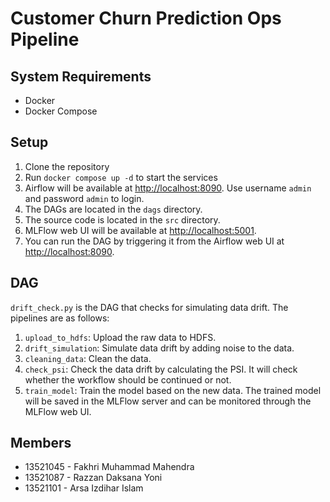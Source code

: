 # Customer Churn Prediction Ops Pipeline

## System Requirements

- Docker
- Docker Compose

## Setup

1. Clone the repository
2. Run `docker compose up -d` to start the services
3. Airflow will be available at [http://localhost:8090](http://localhost:8090). Use username `admin` and password `admin` to login.
4. The DAGs are located in the `dags` directory.
5. The source code is located in the `src` directory.
6. MLFlow web UI will be available at [http://localhost:5001](http://localhost:5001).
7. You can run the DAG by triggering it from the Airflow web UI at [http://localhost:8090](http://localhost:8090).

## DAG

`drift_check.py` is the DAG that checks for simulating data drift. The pipelines are as follows:

1. `upload_to_hdfs`: Upload the raw data to HDFS.
2. `drift_simulation`: Simulate data drift by adding noise to the data.
3. `cleaning_data`: Clean the data.
4. `check_psi`: Check the data drift by calculating the PSI. It will check whether the workflow should be continued or not.
5. `train_model`: Train the model based on the new data. The trained model will be saved in the MLFlow server and can be monitored through the MLFlow web UI.

## Members

- 13521045 - Fakhri Muhammad Mahendra
- 13521087 - Razzan Daksana Yoni
- 13521101 - Arsa Izdihar Islam
